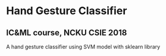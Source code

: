 # Hand Gesture Classifier

## IC&ML course, NCKU CSIE 2018
A hand gesture classifier using SVM model with sklearn library

